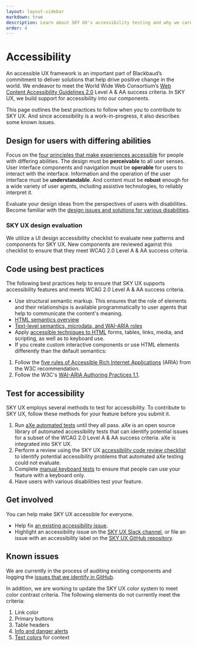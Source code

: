 ```yaml
---
layout: layout-sidebar
markdown: true
description: Learn about SKY UX's accessibility testing and why we care about accessibility.
order: 4
---
```


# Accessibility

<i class="fa fa-universal-access fa-5x" style="float: right; margin: 0 1em 2em;"></i>
An accessible UX framework is an important part of Blackbaud’s commitment to deliver solutions that help drive positive change in the world. We endeavor to meet the World Wide Web Consortium’s [Web Content Accessibility Guidelines 2.0](https://www.w3.org/TR/WCAG20/) Level A &amp; AA success criteria. In SKY UX, we build support for accessibility into our components.

This page outlines the best practices to follow when you to contribute to SKY UX. And since accessibility is a work-in-progress, it also describes some known issues.

## Design for users with differing abilities

Focus on the [four principles that make experiences accessible](https://www.w3.org/TR/UNDERSTANDING-WCAG20/intro.html#introduction-fourprincs-head) for people with differing abilities. The design must be **perceivable** to all user senses. User interface components and navigation must be **operable** for users to interact with the interface. Information and the operation of the user interface must be **understandable**. And content must be **robust** enough for a wide variety of user agents, including assistive technologies, to reliably interpret it.

Evaluate your design ideas from the perspectives of users with disabilities. Become familiar with the [design issues and solutions for various disabilities](http://webaim.org/articles/userperspective/).

### SKY UX design evaluation

We utilize a UI design accessibility checklist to evaluate new patterns and components for SKY UX. New components are reviewed against this checklist to ensure that they meet WCAG 2.0 Level A &amp; AA success criteria.

## Code using best practices

The following best practices help to ensure that SKY UX supports accessibility features and meets WCAG 2.0 Level A &amp; AA success criteria.

- Use structural semantic markup. This ensures that the role of elements and their relationships is available programmatically to user agents that help to communicate the content's meaning.
 - [HTML semantics overview](http://learn.shayhowe.com/html-css/getting-to-know-html/)
 - [Text-level semantics, microdata, and WAI-ARIA roles](http://learn.shayhowe.com/advanced-html-css/semantics-accessibility/)
- Apply [accessible techniques to HTML](http://webaim.org/articles/) forms, tables, links, media, and scripting, as well as to keyboard use.
- If you create custom interactive components or use HTML elements differently than the default semantics:
 1. Follow the [five rules of Accessible Rich Internet Applications](https://www.w3.org/TR/aria-in-html/#notes-on-aria-use-in-html) (ARIA) from the W3C recommendation.
 2. Follow the W3C's [WAI-ARIA Authoring Practices 1.1](https://www.w3.org/TR/2016/WD-wai-aria-practices-1.1-20160317/).

## Test for accessibility

SKY UX employs several methods to test for accessibility. To contribute to SKY UX, follow these methods for your feature before you submit it.

1. Run [aXe automated tests](https://github.com/dequelabs/axe-core) until they all pass. aXe is an open source library of automated accessibility tests that can identify potential issues for a subset of the WCAG 2.0 Level A &amp; AA success criteria. aXe is integrated into SKY UX.
2. Perform a review using the SKY UX [accessibility code review checklist](code-review) to identify potential accessibility problems that automated aXe testing could not evaluate.
3. Complete [manual keyboard tests](keyboard-testing/) to ensure that people can use your feature with a keyboard only.
4. Have users with various disabilities test your feature.

## Get involved

You can help make SKY UX accessible for everyone.

- Help fix [an existing accessibility issue](https://github.com/blackbaud/skyux/issues?q=is%3Aopen+is%3Aissue+label%3Aaccessibility).
- Highlight an accessibility issue on the [SKY UX Slack channel](https://blackbaud-skyux-slackin.herokuapp.com/), or file an issue with an accessibility label on the [SKY UX GitHub repository](https://github.com/blackbaud/skyux/issues).


## Known issues

We are currently in the process of auditing existing components and logging the [issues that we identify in GitHub](https://github.com/blackbaud/skyux/issues?q=is%3Aopen+is%3Aissue+label%3Aaccessibility).

In addition, we are working to update the SKY UX color system to meet color contrast criteria. The following elements do not currently meet the criteria:
1. Link color
2. Primary buttons
3. Table headers
4. [Info and danger alerts](/components/alert/)
5. [Text colors](/components/text-colors/) for context
